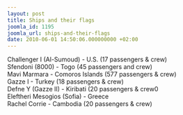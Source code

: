 ```yaml
---
layout: post
title: Ships and their flags
joomla_id: 1195
joomla_url: ships-and-their-flags
date: 2010-06-01 14:50:06.000000000 +02:00
---
```

Challenger I (Al-Sumoud) - U.S. (17 passengers & crew)<br />Sfendoni (8000) - Togo (45 passengers and crew)<br />Mavi Marmara - Comoros Islands (577 passengers & crew)<br />Gazze I - Turkey (18 passengers & crew)<br />Defne Y (Gazze II) - Kiribati (20 passengers & crew0<br /> Eleftheri Mesogios (Sofia) - Greece<br />Rachel Corrie - Cambodia (20 passengers & crew)
<p> </p>
